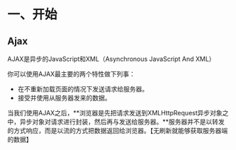 # 一、开始

## Ajax

AJAX是异步的JavaScript和XML（Asynchronous JavaScript And XML）

你可以使用AJAX最主要的两个特性做下列事：

- 在不重新加载页面的情况下发送请求给服务器。
- 接受并使用从服务器发来的数据。

当我们使用AJAX之后，**浏览器是先把请求发送到XMLHttpRequest异步对象之中，异步对象对请求进行封装，然后再与发送给服务器。**服务器并不是以转发的方式响应，而是以流的方式把数据返回给浏览器。【无刷新就能够获取服务器端的数据】




